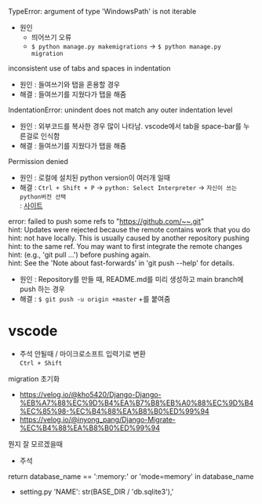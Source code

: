 TypeError: argument of type 'WindowsPath' is not iterable  
- 원인  
  - 띄어쓰기 오류  
  - `$ python manage.py makemigrations` -> `$ python manage.py migration`  

inconsistent use of tabs and spaces in indentation  
- 원인 : 들여쓰기와 탭을 혼용할 경우  
- 해결 : 들여쓰기를 지웠다가 탭을 해줌

IndentationError: unindent does not match any outer indentation level  
- 원인 : 외부코드를 복사한 경우 많이 나타남. vscode에서 tab을 space-bar를 누른걸로 인식함  
- 해결 : 들여쓰기를 지웠다가 탭을 해줌  

Permission denied  
- 원인 : 로컬에 설치된 python version이 여러개 일때
- 해결 : `Ctrl + Shift + P` → `python: Select Interpreter` → `자신이 쓰는 python버전 선택`   
        : [사이트](https://gentlesark.tistory.com/32)  
  
error: failed to push some refs to "https://github.com/~~.git"  
hint: Updates were rejected because the remote contains work that you do  
hint: not have locally. This is usually caused by another repository pushing  
hint: to the same ref. You may want to first integrate the remote changes  
hint: (e.g., 'git pull ...') before pushing again.  
hint: See the 'Note about fast-forwards' in 'git push --help' for details.  
- 원인 : Repository를 만들 때, README.md를 미리 생성하고 main branch에 push 하는 경우  
- 해결 : `$ git push -u origin +master` +를 붙여줌  

# vscode  
- 주석 안될때 / 마이크로소프트 입력기로 변환  
```Ctrl + Shift```  

migration 초기화  
- https://velog.io/@kho5420/Django-Django-%EB%A7%88%EC%9D%B4%EA%B7%B8%EB%A0%88%EC%9D%B4%EC%85%98-%EC%B4%88%EA%B8%B0%ED%99%94  
- https://velog.io/@inyong_pang/Django-Migrate-%EC%B4%88%EA%B8%B0%ED%99%94

뭔지 잘 모르겠을때  
- 주석 

return database_name == ':memory:' or 'mode=memory' in database_name  
- setting.py 'NAME': str(BASE_DIR / 'db.sqlite3'),'  
